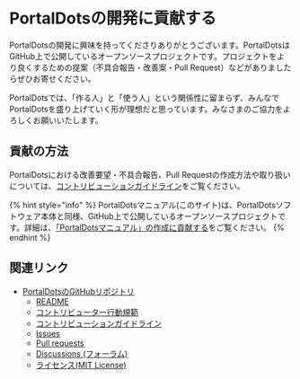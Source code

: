 # PortalDotsの開発に貢献する

PortalDotsの開発に興味を持ってくださりありがとうございます。PortalDotsはGitHub上で公開しているオープンソースプロジェクトです。プロジェクトをより良くするための提案（不具合報告・改善案・Pull Request）などがありましたらぜひお寄せください。

PortalDotsでは、「作る人」と「使う人」という関係性に留まらず、みんなでPortalDotsを盛り上げていく形が理想だと思っています。みなさまのご協力をよろしくお願いいたします。

## 貢献の方法
PortalDotsにおける改善要望・不具合報告、Pull Requestの作成方法や取り扱いについては、[コントリビューションガイドライン](https://github.com/portaldots/PortalDots/blob/4.x/CONTRIBUTING.md)をご覧ください。

{% hint style="info" %}
PortalDotsマニュアル(このサイト)は、PortalDotsソフトウェア本体と同様、GitHub上で公開しているオープンソースプロジェクトです。詳細は、[「PortalDotsマニュアル」の作成に貢献する](how-to-contribute-to-docs.md)をご覧ください。
{% endhint %}

## 関連リンク
* [PortalDotsのGitHubリポジトリ](https://github.com/portaldots/PortalDots)
  * [README](https://github.com/portaldots/PortalDots#readme)
  * [コントリビューター行動規範](https://github.com/portaldots/PortalDots/blob/4.x/CODE_OF_CONDUCT.md)
  * [コントリビューションガイドライン](https://github.com/portaldots/PortalDots/blob/4.x/CONTRIBUTING.md)
  * [Issues](https://github.com/portaldots/PortalDots/issues)
  * [Pull requests](https://github.com/portaldots/PortalDots/pulls)
  * [Discussions (フォーラム)](https://github.com/portaldots/PortalDots/discussions)
  * [ライセンス(MIT License)](https://github.com/portaldots/PortalDots/blob/4.x/LICENSE)
